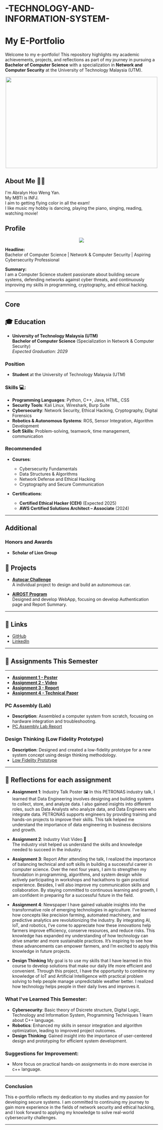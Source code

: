 # -TECHNOLOGY-AND-INFORMATION-SYSTEM-

# My E-Portfolio

Welcome to my e-portfolio! This repository highlights my academic achievements, projects, and reflections as part of my journey in pursuing a **Bachelor of Computer Science** with a specialization in **Network and Computer Security** at the University of Technology Malaysia (UTM).


<p align="center">
  <img src = "https://th.bing.com/th/id/R.3990d6a02f0d5137053ceaf82f340cfd?rik=NfvTbo3PfpzzXA&riu=http%3a%2f%2fwww.pixelstalk.net%2fwp-content%2fuploads%2f2016%2f07%2fComputer-Science-Pictures-HD.jpg&ehk=f9SU4Dzs6NTVrr5FToQeU5WJmrGY31QsSRMAQ3Vverg%3d&risl=&pid=ImgRaw&r=0" width="500" height="300"/>
</p>

## About Me 👨‍💻
I'm Abralyn Hoo Weng Yan.<br>My MBTI is INFJ.<br>I aim to getting flying color in all the exam!<br>I like music my hobby is dancing, playing the piano, singing, reading, watching movie!

## Profile
<p align="center">
  <img src = "https://github.com/user-attachments/assets/0fb80077-dfe2-474a-a9d3-97bce4075cae" />
</p>


**Headline:**  
Bachelor of Computer Science | Network & Computer Security | Aspiring Cybersecurity Professional

**Summary:**  
I am a Computer Science student passionate about building secure systems, defending networks against cyber threats, and continuously improving my skills in programming, cryptography, and ethical hacking.

---

## Core

## 🎓 Education
- **University of Technology Malaysia (UTM)**  
  **Bachelor of Computer Science** (Specialization in Network & Computer Security)  
  *Expected Graduation: 2029*

### Position
- **Student** at the University of Technology Malaysia (UTM)

### Skills 💻:
- **Programming Languages**: Python, C++, Java, HTML, CSS  
- **Security Tools**: Kali Linux, Wireshark, Burp Suite  
- **Cybersecurity**: Network Security, Ethical Hacking, Cryptography, Digital Forensics  
- **Robotics & Autonomous Systems**: ROS, Sensor Integration, Algorithm Development  
- **Soft Skills**: Problem-solving, teamwork, time management, communication

### Recommended
- **Courses**:
  - Cybersecurity Fundamentals
  - Data Structures & Algorithms
  - Network Defense and Ethical Hacking  
  - Cryptography and Secure Communication

- **Certifications**:
  - **Certified Ethical Hacker (CEH)** (Expected 2025)
  - **AWS Certified Solutions Architect – Associate** (2024)

---

## Additional

### Honors and Awards
- **Scholar of Lion Group**

## 📁 Projects
  
- **[Autocar Challenge](https://github.com/abralyn-hoo/Autocar-Challenge/tree/main)**  
  A individual project to design and build an autonomous car.

- **[AIROST Program](https://github.com/clis013/TeamCKA)**  
  Designed and develop WebApp, focusing on develop Authentication page and Report Summary.

---

## 📱 Links

- [GitHub](https://github.com/abralyn-hoo/E-portfolio)  
- [LinkedIn](www.linkedin.com/in/-abralyn-8260a1217)

---


## 📝 Assignments This Semester
---
- **[Assignment 1 - Poster](https://github.com/abralyn-hoo/E-portfolio/tree/main/Assignment%201)**  
- **[Assignment 2 - Video](https://youtu.be/HEHZ8mps7Tw)**
- **[Assignment 3 - Report](https://github.com/abralyn-hoo/E-portfolio/tree/main/Assignment%203)**
- **[Assignment 4 - Technical Paper](https://github.com/abralyn-hoo/E-portfolio/tree/main/Assignment%204)**

### PC Assembly (Lab)
- **Description**: Assembled a computer system from scratch, focusing on hardware integration and troubleshooting.
- [PC Assembly Lab Report](https://github.com/abralyn-hoo/E-portfolio/tree/main/PC%20Assemble)

### Design Thinking (Low Fidelity Prototype)
- **Description**: Designed and created a low-fidelity prototype for a new system concept using design thinking methodology.
- [Low Fidelity Prototype](https://github.com/abralyn-hoo/E-portfolio/tree/main/Desgin%20Thinking)

---

## 🔮 Reflections for each assignment

- **Assignment 1**: Industry Talk Poster 🖼️
In this PETRONAS industry talk, I learned that Data Engineering involves designing and building systems to collect, store, and analyze data. I also gained insights into different roles, such as Data Analysts who analyze data, and Data Engineers who integrate data. PETRONAS supports engineers by providing training and hands-on projects to improve their skills. This talk helped me understand the importance of data engineering in business decisions and growth. 

- **Assignment 2**: Industry Visit Video 🎥  
The industry visit helped us understand the skills and knowledge needed to succeed in the industry.

- **Assignment 3**: Report 
After attending the talk, I realized the importance of balancing technical and soft skills in building a successful career in computer science. Over the next four years, I aim to strengthen my foundation in programming, algorithms, and system design while actively participating in workshops and hackathons to gain practical experience. Besides, I will also improve my communication skills and collaboration. By staying committed to continuous learning and growth, I am confident in preparing for a successful future in the field. 

- **Assignment 4**: Newspaper
I have gained valuable insights into the transformative role of emerging technologies in agriculture. I’ve learned how concepts like precision farming, automated machinery, and predictive analytics are revolutionizing the industry. By integrating AI, IoT, and robotics, I’ve come to appreciate how these innovations help farmers improve efficiency, conserve resources, and reduce risks. This knowledge has expanded my understanding of how technology can drive smarter and more sustainable practices. It’s inspiring to see how these advancements can empower farmers, and I’m excited to apply this knowledge in future projects.

- **Design Thinking**
My goal is to use my skills that I have learned in this course to develop solutions that make our daily life more efficient and convenient. Through this project, I have the opportunity to combine my knowledge of IoT and Artificial Intelligence with practical problem solving to help people manage unpredictable weather better. I realized how technology helps people in their daily lives and improves it.


### What I've Learned This Semester:

- **Cybersecurity**: Basic theory of Dsicrete structure, Digital Logic, Technology and Information System, Programming Techniques 1 learn about C++ language.
- **Robotics**: Enhanced my skills in sensor integration and algorithm optimization, leading to improved project outcomes.
- **Design Thinking**: Gained insight into the importance of user-centered design and prototyping for efficient system development.

### Suggestions for Improvement:
- More focus on practical hands-on assignments in do more exercise in c++ language.


---

### Conclusion

This e-portfolio reflects my dedication to my studies and my passion for developing secure systems. I am committed to continuing my journey to gain more experience in the fields of network security and ethical hacking, and I look forward to applying my knowledge to solve real-world cybersecurity challenges.

---




